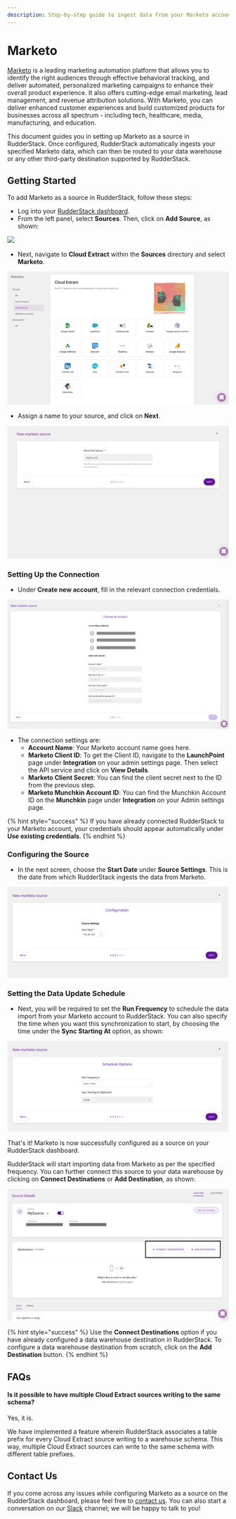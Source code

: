 ```yaml
---
description: Step-by-step guide to ingest data from your Marketo account into RudderStack.
---
```


# Marketo

[Marketo](https://marketo.com) is a leading marketing automation platform that allows you to identify the right audiences through effective behavioral tracking, and deliver automated, personalized marketing campaigns to enhance their overall product experience. It also offers cutting-edge email marketing, lead management, and revenue attribution solutions. With Marketo, you can deliver enhanced customer experiences and build customized products for businesses across all spectrum - including tech, healthcare, media, manufacturing, and education.

This document guides you in setting up Marketo as a source in RudderStack. Once configured, RudderStack automatically ingests your specified Marketo data, which can then be routed to your data warehouse or any other third-party destination supported by RudderStack.

## Getting Started

To add Marketo as a source in RudderStack, follow these steps:

* Log into your [RudderStack dashboard](https://app.rudderlabs.com/signup?type=freetrial).
* From the left panel, select **Sources**. Then, click on **Add Source**, as shown:

![](../.gitbook/assets/1%20%284%29%20%283%29%20%283%29%20%283%29%20%283%29%20%283%29%20%283%29%20%283%29%20%283%29%20%283%29%20%283%29%20%283%29%20%283%29%20%283%29%20%283%29%20%283%29%20%282%29%20%283%29.png)

* Next, navigate to **Cloud Extract** within the **Sources** directory and select **Marketo**.

![](../.gitbook/assets/2%20%289%29.png)

* Assign a name to your source, and click on **Next**.

![](../.gitbook/assets/3%20%284%29.png)

### Setting Up the Connection

* Under **Create new account**, fill in the relevant connection credentials.

![](../.gitbook/assets/4%20%283%29.png)

* The connection settings are: 
  * **Account Name**: Your Marketo account name goes here.
  * **Marketo Client ID**: To get the Client ID, navigate to the **LaunchPoint** page under **Integration** on your admin settings page. Then select the API service and click on **View Details**.
  * **Marketo Client Secret**: You can find the client secret next to the ID from the previous step.
  * **Marketo Munchkin Account ID**: You can find the Munchkin Account ID on the **Munchkin** page under **Integration** on your Admin settings page.

{% hint style="success" %}
If you have already connected RudderStack to your Marketo account, your credentials should appear automatically under **Use existing credentials**.
{% endhint %}

### Configuring the Source

* In the next screen, choose the **Start Date** under **Source Settings**. This is the date from which RudderStack ingests the data from Marketo.

![](../.gitbook/assets/5%20%289%29.png)

### Setting the Data Update Schedule

* Next, you will be required to set the **Run Frequency** to schedule the data import from your Marketo account to RudderStack. You can also specify the time when you want this synchronization to start, by choosing the time under the **Sync Starting At** option, as shown:

![](../.gitbook/assets/6%20%289%29.png)

That's it! Marketo is now successfully configured as a source on your RudderStack dashboard. 

RudderStack will start importing data from Marketo as per the specified frequency. You can further connect this source to your data warehouse by clicking on **Connect Destinations** or **Add Destination**, as shown:

![](../.gitbook/assets/7%20%285%29.png)

{% hint style="success" %}
Use the **Connect Destinations** option if you have already configured a data warehouse destination in RudderStack. To configure a data warehouse destination from scratch, click on the **Add Destination** button.
{% endhint %}

## FAQs

#### Is it possible to have multiple Cloud Extract sources writing to the same schema?

Yes, it is. 

We have implemented a feature wherein RudderStack associates a table prefix for every Cloud Extract source writing to a warehouse schema. This way, multiple Cloud Extract sources can write to the same schema with different table prefixes.

## Contact Us

If you come across any issues while configuring Marketo as a source on the RudderStack dashboard, please feel free to [contact us](mailto:%20docs@rudderstack.com). You can also start a conversation on our [Slack](https://resources.rudderstack.com/join-rudderstack-slack) channel; we will be happy to talk to you!

